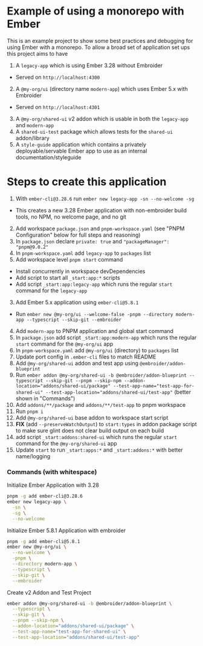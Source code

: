 # Example of using a monorepo with Ember

This is an example project to show some best practices and debugging for using Ember with a monorepo.
To allow a broad set of application set ups this project aims to have

1. A `legacy-app` which is using Ember 3.28 without Embroider
  * Served on `http://localhost:4300`
2. A `@my-org/ui` (directory name `modern-app`) which uses Ember 5.x with Embroider
  * Served on `http://localhost:4301`
3. A `@my-org/shared-ui` v2 addon which is usable in both the `legacy-app` and `modern-app`
4. A `shared-ui-test` package which allows tests for the `shared-ui` addon/library
5. A `style-guide` application which contains a privately deployable/servable Ember app to use as an internal documentation/styleguide

# Steps to create this application

1. With `ember-cli@3.28.6` run `ember new legacy-app -sn --no-welcome -sg`
  * This creates a new 3.28 Ember application with non-embroider build tools, no NPM, no welcome page, and no git
2. Add workspace `package.json` and `pnpm-workspace.yaml` (see "PNPM Configuration" below for full steps and reasoning)
  1. In `package.json` declare `private: true` and `"packageManager": "pnpm@9.0.2"`
  2. In `pnpm-workspace.yaml` add `legacy-app` to `packages` list
3. Add workspace level `pnpm start` command
  * Install concurrently in workspace devDependencies
  * Add script to start all `_start:app:*` scripts
  * Add script `_start:app:legacy-app` which runs the regular `start` command for the `legacy-app`
3. Add Ember 5.x application using `ember-cli@5.8.1`
  * Run `ember new @my-org/ui --welcome-false -pnpm --directory modern-app --typescript --skip-git --embroider`
4. Add `modern-app` to PNPM application and global start command
  1. In `package.json` add script `_start:app:modern-app` which runs the regular `start` command for the `@my-org/ui` app
  2. In `pnpm-workspace.yaml` add `@my-org/ui` (directory) to `packages` list
  3. Update port config in `.ember-cli` files to match README
5. Add `@my-org/shared-ui` addon and test app using `@embroider/addon-blueprint`
  1. Run `ember addon @my-org/shared-ui -b @embroider/addon-blueprint --typescript --skip-git --pnpm --skip-npm --addon-location="addons/shared-ui/package" --test-app-name="test-app-for-shared-ui" --test-app-location="addons/shared-ui/test-app"` (better shown in "Commands")
  2. Add `addons/**/package` and `addons/**/test-app` to pnpm workspace
  3. Run `pnpm i`
6. Add `@my-org/shared-ui` base addon to workspace start script
  1. **FIX** (add `--preserveWatchOutput`) to `start:types` in addon package script to make sure glint does not clear build output on each build
  2. add script `_start:addons:shared-ui` which runs the regular `start` command for the `@my-org/shared-ui` app
  3. Update `start` to run `_start:apps:*` and `_start:addons:*` with better name/logging


### Commands (with whitespace)

Initialize Ember Application with 3.28

```sh
pnpm -g add ember-cli@3.28.6
ember new legacy-app \
  -sn \
  -sg \
  --no-welcome
```

Initialize Ember 5.8.1 Application with embroider

```sh
pnpm -g add ember-cli@5.8.1
ember new @my-org/ui \
  --no-welcome \
  -pnpm \
  --directory modern-app \
  --typescript \
  --skip-git \
  --embroider
```

Create v2 Addon and Test Project

```sh
ember addon @my-org/shared-ui -b @embroider/addon-blueprint \
  --typescript \
  --skip-git \
  --pnpm --skip-npm \
  --addon-location="addons/shared-ui/package" \
  --test-app-name="test-app-for-shared-ui" \
  --test-app-location="addons/shared-ui/test-app"
```